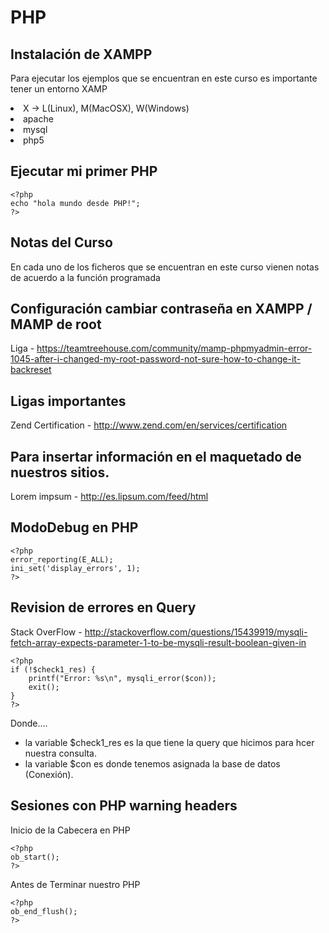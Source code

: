 # PHP

## Instalación de XAMPP

Para ejecutar los ejemplos que se encuentran en este
curso es importante tener un entorno XAMP

<li>X -> L(Linux), M(MacOSX), W(Windows)</li>
<li>apache</li>
<li>mysql</li>
<li>php5</li>

## Ejecutar mi primer PHP

>
~~~
<?php
echo "hola mundo desde PHP!";
?>
~~~

## Notas del Curso

En cada uno de los ficheros que se encuentran en este
curso vienen notas de acuerdo a la función programada

## Configuración cambiar contraseña en XAMPP / MAMP de root

Liga - https://teamtreehouse.com/community/mamp-phpmyadmin-error-1045-after-i-changed-my-root-password-not-sure-how-to-change-it-backreset

## Ligas importantes

Zend Certification - http://www.zend.com/en/services/certification

## Para insertar información en el maquetado de nuestros sitios.

Lorem impsum - http://es.lipsum.com/feed/html


## ModoDebug en PHP

>
~~~
<?php
error_reporting(E_ALL);
ini_set('display_errors', 1);
?>
~~~

## Revision de errores en Query

Stack OverFlow - 
http://stackoverflow.com/questions/15439919/mysqli-fetch-array-expects-parameter-1-to-be-mysqli-result-boolean-given-in

>
~~~
<?php
if (!$check1_res) {
    printf("Error: %s\n", mysqli_error($con));
    exit();
}
?>
~~~
Donde....
 * la variable $check1_res es la que tiene
la query que hicimos para hcer nuestra consulta.
 * la variable $con es donde tenemos asignada
la base de datos (Conexión).


## Sesiones con PHP warning headers

Inicio de la Cabecera en PHP
~~~
<?php
ob_start();
?>
~~~

Antes de Terminar nuestro PHP

~~~
<?php
ob_end_flush();
?>
~~~